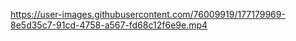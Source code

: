 

https://user-images.githubusercontent.com/76009919/177179969-8e5d35c7-91cd-4758-a567-fd68c12f6e9e.mp4

